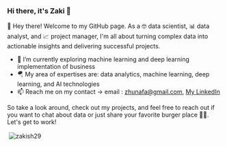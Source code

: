 ### Hi there, it's Zaki 👋

👋 Hey there! Welcome to my GitHub page. As a 🤓 data scientist, 📊 data analyst, and 📈 project manager, I'm all about turning complex data into actionable insights and delivering successful projects.

- 🔭 I’m currently exploring machine learning and deep learning implementation of business
- 🪂 My area of expertises are: data analytics, machine learning, deep learning, and AI technologies
- 📫 Reach me on my contact -> email : zhunafa@gmail.com, [My LinkedIn](https://www.linkedin.com/in/zaki-syaiful-hunafa-a6a759b8/)

So take a look around, check out my projects, and feel free to reach out if you want to chat about data or just share your favorite burger place 🍔🤤. Let's get to work!

<p>&nbsp;<img align="center" src="https://github-readme-stats.vercel.app/api?username=zakish29&show_icons=true&locale=en" alt="zakish29" /></p>
